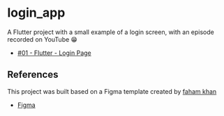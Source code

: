 # login_app

A Flutter project with a small example of a login screen, with an episode recorded on YouTube 😁

- [#01 - Flutter - Login Page](https://www.youtube.com/watch?v=gSbUftwLHpU&t=429s)


## References

This project was built based on a Figma template created by [faham khan](https://www.figma.com/@fahamullah)

- [Figma](https://www.figma.com/community/file/1024593645612274456)
